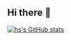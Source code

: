 ## Hi there 👋

[![hs's GitHub stats](https://github-readme-stats.vercel.app/api?username=hseegr&theme=tokyonight)](https://github.com/anuraghazra/github-readme-stats)

<!--
**hseegr/hseegr** is a ✨ _special_ ✨ repository because its `README.md` (this file) appears on your GitHub profile.

Here are some ideas to get you started:

- 🔭 I’m currently working on ...
- 🌱 I’m currently learning ...
- 👯 I’m looking to collaborate on ...
- 🤔 I’m looking for help with ...
- 💬 Ask me about ...
- 📫 How to reach me: ...
- 😄 Pronouns: ...
- ⚡ Fun fact: ...
-->

